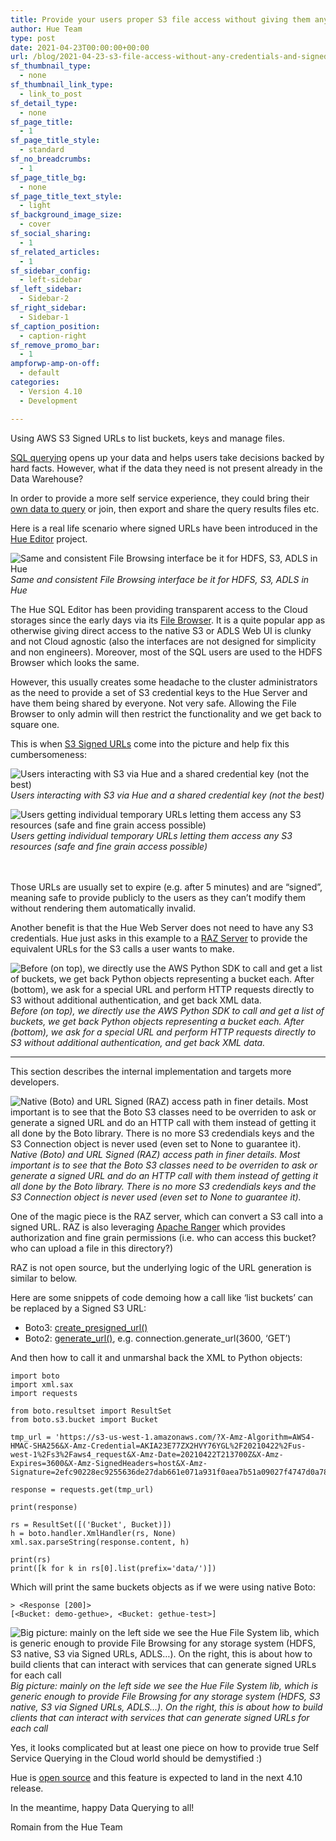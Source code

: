 ```yaml
---
title: Provide your users proper S3 file access without giving them any credential keys
author: Hue Team
type: post
date: 2021-04-23T00:00:00+00:00
url: /blog/2021-04-23-s3-file-access-without-any-credentials-and-signed-urls/
sf_thumbnail_type:
  - none
sf_thumbnail_link_type:
  - link_to_post
sf_detail_type:
  - none
sf_page_title:
  - 1
sf_page_title_style:
  - standard
sf_no_breadcrumbs:
  - 1
sf_page_title_bg:
  - none
sf_page_title_text_style:
  - light
sf_background_image_size:
  - cover
sf_social_sharing:
  - 1
sf_related_articles:
  - 1
sf_sidebar_config:
  - left-sidebar
sf_left_sidebar:
  - Sidebar-2
sf_right_sidebar:
  - Sidebar-1
sf_caption_position:
  - caption-right
sf_remove_promo_bar:
  - 1
ampforwp-amp-on-off:
  - default
categories:
  - Version 4.10
  - Development

---
```


Using AWS S3 Signed URLs to list buckets, keys and manage files.

[SQL querying](https://medium.com/data-querying/interactively-querying-hbase-via-sql-273013e5b3cc) opens up your data and helps users take decisions backed by hard facts. However, what if the data they need is not present already in the Data Warehouse?

In order to provide a more self service experience, they could bring their [own data to query](https://gethue.com/querying-exploring-the-instacart-dataset-part-1-ingesting-the-data/) or join, then export and share the query results files etc.

Here is a real life scenario where signed URLs have been introduced in the [Hue Editor](http://gethue.com/) project.

![Same and consistent File Browsing interface be it for HDFS, S3, ADLS in Hue](https://cdn-images-1.medium.com/max/2572/1*BMrZbQFTCBM8Ad9eZykaKA.png)
<br>
*Same and consistent File Browsing interface be it for HDFS, S3, ADLS in Hue*

The Hue SQL Editor has been providing transparent access to the Cloud storages since the early days via its [File Browser](https://gethue.com/introducing-s3-support-in-hue/). It is a quite popular app as otherwise giving direct access to the native S3 or ADLS Web UI is clunky and not Cloud agnostic (also the interfaces are not designed for simplicity and non engineers). Moreover, most of the SQL users are used to the HDFS Browser which looks the same.

However, this usually creates some headache to the cluster administrators as the need to provide a set of S3 credential keys to the Hue Server and have them being shared by everyone. Not very safe. Allowing the File Browser to only admin will then restrict the functionality and we get back to square one.

This is when [S3 Signed URLs](https://boto3.amazonaws.com/v1/documentation/api/latest/guide/s3-presigned-urls.html) come into the picture and help fix this cumbersomeness:

![Users interacting with S3 via Hue and a shared credential key (not the best)](https://cdn-images-1.medium.com/max/2000/1*l0x18bjmRAOFJBEP_QfEtw.png)
<br>
*Users interacting with S3 via Hue and a shared credential key (not the best)*


![Users getting individual temporary URLs letting them access any S3 resources (safe and fine grain access possible)](https://cdn-images-1.medium.com/max/2000/1*hqkJ2QR1SdLf4Af0Z4ABHw.png)
<br>
*Users getting individual temporary URLs letting them access any S3 resources (safe and fine grain access possible)*

<br><br>
Those URLs are usually set to expire (e.g. after 5 minutes) and are “signed”, meaning safe to provide publicly to the users as they can’t modify them without rendering them automatically invalid.

Another benefit is that the Hue Web Server does not need to have any S3 credentials. Hue just asks in this example to a [RAZ Server](https://blog.cloudera.com/access-control-for-azure-adls-cloud-object-storage/) to provide the equivalent URLs for the S3 calls a user wants to make.

![Before (on top), we directly use the AWS Python SDK to call and get a list of buckets, we get back Python objects representing a bucket each. After (bottom), we ask for a special URL and perform HTTP requests directly to S3 without additional authentication, and get back XML data.](https://cdn-images-1.medium.com/max/2000/1*hXFR_nN5biT1aawJfTVqew.png)
<br>
*Before (on top), we directly use the AWS Python SDK to call and get a list of buckets, we get back Python objects representing a bucket each. After (bottom), we ask for a special URL and perform HTTP requests directly to S3 without additional authentication, and get back XML data.*

<hr>

This section describes the internal implementation and targets more developers.

![Native (Boto) and URL Signed (RAZ) access path in finer details. Most important is to see that the Boto S3 classes need to be overriden to ask or generate a signed URL and do an HTTP call with them instead of getting it all done by the Boto library. There is no more S3 credendials keys and the S3 Connection object is never used (even set to None to guarantee it).](https://cdn-images-1.medium.com/max/3000/1*C8dNjZ_iC3Lk7TMsF2Oy3w.png)
<br>
*Native (Boto) and URL Signed (RAZ) access path in finer details. Most important is to see that the Boto S3 classes need to be overriden to ask or generate a signed URL and do an HTTP call with them instead of getting it all done by the Boto library. There is no more S3 credendials keys and the S3 Connection object is never used (even set to None to guarantee it).*

One of the magic piece is the RAZ server, which can convert a S3 call into a signed URL. RAZ is also leveraging [Apache Ranger](https://ranger.apache.org/) which provides authorization and fine grain permissions (i.e. who can access this bucket? who can upload a file in this directory?)

RAZ is not open source, but the underlying logic of the URL generation is similar to below.

Here are some snippets of code demoing how a call like ‘list buckets’ can be replaced by a Signed S3 URL:

* Boto3: [create_presigned_url()](https://boto3.amazonaws.com/v1/documentation/api/latest/guide/s3-presigned-urls.html)
* Boto2: [generate_url()](http://boto.cloudhackers.com/en/latest/ref/s3.html#boto.s3.connection.S3Connection.generate_url), e.g. connection.generate_url(3600, ‘GET’)

And then how to call it and unmarshal back the XML to Python objects:

    import boto
    import xml.sax
    import requests

    from boto.resultset import ResultSet
    from boto.s3.bucket import Bucket

    tmp_url = 'https://s3-us-west-1.amazonaws.com/?X-Amz-Algorithm=AWS4-HMAC-SHA256&X-Amz-Credential=AKIA23E77ZX2HVY76YGL%2F20210422%2Fus-west-1%2Fs3%2Faws4_request&X-Amz-Date=20210422T213700Z&X-Amz-Expires=3600&X-Amz-SignedHeaders=host&X-Amz-Signature=2efc90228ec9255636de27dab661e071a931f0aea7b51a09027f4747d0a78f6e'

    response = requests.get(tmp_url)

    print(response)

    rs = ResultSet([('Bucket', Bucket)])
    h = boto.handler.XmlHandler(rs, None)
    xml.sax.parseString(response.content, h)

    print(rs)
    print([k for k in rs[0].list(prefix='data/')])

Which will print the same buckets objects as if we were using native Boto:

    > <Response [200]>
    [<Bucket: demo-gethue>, <Bucket: gethue-test>]

![Big picture: mainly on the left side we see the Hue File System lib, which is generic enough to provide File Browsing for any storage system (HDFS, S3 native, S3 via Signed URLs, ADLS…). On the right, this is about how to build clients that can interact with services that can generate signed URLs for each call](https://cdn-images-1.medium.com/max/3448/1*PZduhj0fHrxw-PVlue8aeA.png)*Big picture: mainly on the left side we see the Hue File System lib, which is generic enough to provide File Browsing for any storage system (HDFS, S3 native, S3 via Signed URLs, ADLS…). On the right, this is about how to build clients that can interact with services that can generate signed URLs for each call*

Yes, it looks complicated but at least one piece on how to provide true Self Service Querying in the Cloud world should be demystified :)

Hue is [open source](https://github.com/cloudera/hue/) and this feature is expected to land in the next 4.10 release.

In the meantime, happy Data Querying to all!

Romain from the Hue Team
